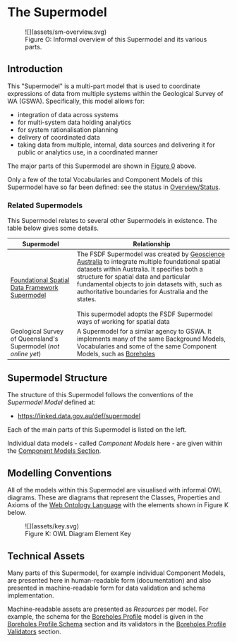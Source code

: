 # The Supermodel

<figure markdown>
  ![](assets/sm-overview.svg)  
  <figcaption>Figure O: Informal overview of this Supermodel and its various parts.</figcaption>
</figure>

## Introduction

This "Supermodel" is a multi-part model that is used to coordinate expressions of data from multiple systems within the Geological Survey of WA (GSWA). Specifically, this model allows for:

* integration of data across systems
* for multi-system data holding analytics
* for system rationalisation planning
* delivery of coordinated data
* taking data from multiple, internal, data sources and delivering it for public or analytics use, in a coordinated manner

The major parts of this Supermodel are shown in [Figure 0](#the-supermodel) above.

Only a few of the total Vocabularies and Component Models of this Supermodel have so far been defined: see the status in [Overview/Status](index.md#status).

### Related Supermodels

This Supermodel relates to several other Supermodels in existence. The table below gives some details.

Supermodel | Relationship
--- | ---
[Foundational Spatial Data Framework Supermodel](https://linked.data.gov.au/def/fsdf-supermodel) | The FSDF Supermodel was created by [Geoscience Australia](https://www.ga.gov.au) to integrate multiple foundational spatial datasets within Australia. It specifies both a structure for spatial data and particular fundamental objects to join datasets with, such as authoritative boundaries for Australia and the states.<br /><br />This supermodel adopts the FSDF Supermodel ways of working for spatial data
Geological Survey of Queensland's Supermodel (_not online yet_) | A Supermodel for a similar agency to GSWA. It implements many of the same Background Models, Vocabularies and some of the same Component Models, such as [Boreholes](components.md#boreholes-profile)

## Supermodel Structure

The structure of this Supermodel follows the conventions of the _Supermodel Model_ defined at:

* <https://linked.data.gov.au/def/supermodel>

Each of the main parts of this Supermodel is listed on the left.

Individual data models - called _Component Models_ here - are given within the [Component Models Section](components.md).

## Modelling Conventions

All of the models within this Supermodel are visualised with informal OWL diagrams. These are diagrams that represent the Classes, Properties and Axioms of the [Web Ontology Language](background.md#web-ontology-language-owl) with the elements shown in Figure K below.

<figure markdown>
  ![](assets/key.svg)
  <figcaption>Figure K: OWL Diagram Element Key</figcaption>
</figure>

## Technical Assets

Many parts of this Supermodel, for example individual Component Models, are presented here in human-readable form (documentation) and also presented in machine-readable form for data validation and schema implementation. 

Machine-readable assets are presented as _Resources_ per model. For example, the schema for the [Boreholes Profile](components/boreholes-profile.md) model is given in the [Boreholes Profile Schema](components/boreholes-profile.md#schema) section and its validators in the [Boreholes Profile Validators](components/boreholes-profile.md#validators) section.